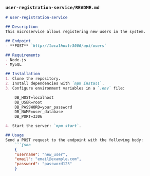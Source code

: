 
### `user-registration-service/README.md`
```markdown
# user-registration-service

## Description
This microservice allows registering new users in the system.

## Endpoint
- **POST** `http://localhost:3006/api/users`

## Requirements
- Node.js
- MySQL

## Installation
1. Clone the repository.
2. Install dependencies with `npm install`.
3. Configure environment variables in a `.env` file:

    DB_HOST=localhost
    DB_USER=root
    DB_PASSWORD=your_password
    DB_NAME=user_database
    DB_PORT=3306

4. Start the server: `npm start`.

## Usage
Send a POST request to the endpoint with the following body:
    ```json
    {
    "username": "new_user",
    "email": "email@example.com",
    "password": "password123"
    }
